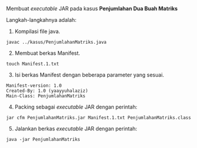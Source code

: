 Membuat *executable* JAR pada kasus **Penjumlahan Dua Buah Matriks**

Langkah-langkahnya adalah:

1. Kompilasi file java.
```
javac ../kasus/PenjumlahanMatriks.java
```
2. Membuat berkas Manifest.
```
touch Manifest.1.txt
```
3. Isi berkas Manifest dengan beberapa parameter yang sesuai.
```
Manifest-version: 1.0
Created-By: 1.0 (yaayyuhalaziz)
Main-Class: PenjumlahanMatriks
```
4. Packing sebagai *executable* JAR dengan perintah:
```
jar cfm PenjumlahanMatriks.jar Manifest.1.txt PenjumlahanMatriks.class
```
5. Jalankan berkas *executable* JAR dengan perintah:
```
java -jar PenjumlahanMatriks
```
